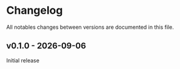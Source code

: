 # Changelog

All notables changes between versions are documented in this file.

## v0.1.0 - 2026-09-06

Initial release
